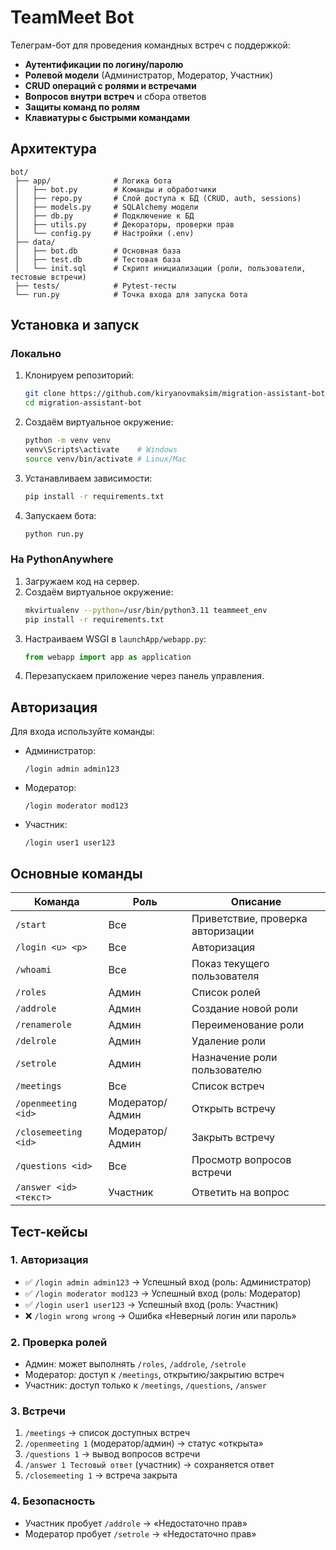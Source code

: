 # TeamMeet Bot

Телеграм-бот для проведения командных встреч с поддержкой:
- **Аутентификации по логину/паролю**
- **Ролевой модели** (Администратор, Модератор, Участник)
- **CRUD операций с ролями и встречами**
- **Вопросов внутри встреч** и сбора ответов
- **Защиты команд по ролям**
- **Клавиатуры с быстрыми командами**

## Архитектура

```
bot/
 ├── app/              # Логика бота
 │   ├── bot.py        # Команды и обработчики
 │   ├── repo.py       # Слой доступа к БД (CRUD, auth, sessions)
 │   ├── models.py     # SQLAlchemy модели
 │   ├── db.py         # Подключение к БД
 │   ├── utils.py      # Декораторы, проверки прав
 │   └── config.py     # Настройки (.env)
 ├── data/
 │   ├── bot.db        # Основная база
 │   ├── test.db       # Тестовая база
 │   └── init.sql      # Скрипт инициализации (роли, пользователи, тестовые встречи)
 ├── tests/            # Pytest-тесты
 └── run.py            # Точка входа для запуска бота
```

## Установка и запуск

### Локально

1. Клонируем репозиторий:
   ```bash
   git clone https://github.com/kiryanovmaksim/migration-assistant-bot.git
   cd migration-assistant-bot
   ```

2. Создаём виртуальное окружение:
   ```bash
   python -m venv venv
   venv\Scripts\activate    # Windows
   source venv/bin/activate # Linux/Mac
   ```

3. Устанавливаем зависимости:
   ```bash
   pip install -r requirements.txt
   ```

4. Запускаем бота:
   ```bash
   python run.py
   ```

### На PythonAnywhere

1. Загружаем код на сервер.
2. Создаём виртуальное окружение:
   ```bash
   mkvirtualenv --python=/usr/bin/python3.11 teammeet_env
   pip install -r requirements.txt
   ```
3. Настраиваем WSGI в `launchApp/webapp.py`:
   ```python
   from webapp import app as application
   ```
4. Перезапускаем приложение через панель управления.

## Авторизация

Для входа используйте команды:

- Администратор:  
  ```
  /login admin admin123
  ```
- Модератор:  
  ```
  /login moderator mod123
  ```
- Участник:  
  ```
  /login user1 user123
  ```

## Основные команды

| Команда            | Роль            | Описание |
|--------------------|-----------------|----------|
| `/start`           | Все             | Приветствие, проверка авторизации |
| `/login <u> <p>`   | Все             | Авторизация |
| `/whoami`          | Все             | Показ текущего пользователя |
| `/roles`           | Админ           | Список ролей |
| `/addrole`         | Админ           | Создание новой роли |
| `/renamerole`      | Админ           | Переименование роли |
| `/delrole`         | Админ           | Удаление роли |
| `/setrole`         | Админ           | Назначение роли пользователю |
| `/meetings`        | Все             | Список встреч |
| `/openmeeting <id>`| Модератор/Админ | Открыть встречу |
| `/closemeeting <id>`| Модератор/Админ| Закрыть встречу |
| `/questions <id>`  | Все             | Просмотр вопросов встречи |
| `/answer <id> <текст>` | Участник | Ответить на вопрос |

## Тест-кейсы

### 1. Авторизация
- ✅ `/login admin admin123` → Успешный вход (роль: Администратор)
- ✅ `/login moderator mod123` → Успешный вход (роль: Модератор)
- ✅ `/login user1 user123` → Успешный вход (роль: Участник)
- ❌ `/login wrong wrong` → Ошибка «Неверный логин или пароль»

### 2. Проверка ролей
- Админ: может выполнять `/roles`, `/addrole`, `/setrole`
- Модератор: доступ к `/meetings`, открытию/закрытию встреч
- Участник: доступ только к `/meetings`, `/questions`, `/answer`

### 3. Встречи
1. `/meetings` → список доступных встреч  
2. `/openmeeting 1` (модератор/админ) → статус «открыта»  
3. `/questions 1` → вывод вопросов встречи  
4. `/answer 1 Тестовый ответ` (участник) → сохраняется ответ  
5. `/closemeeting 1` → встреча закрыта  

### 4. Безопасность
- Участник пробует `/addrole` → «Недостаточно прав»
- Модератор пробует `/setrole` → «Недостаточно прав»
